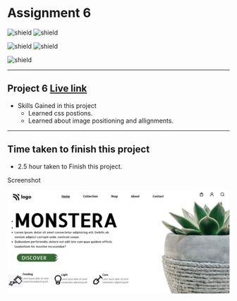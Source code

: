 # Assignment 6
![shield](https://img.shields.io/badge/Hitesh--Choudhary-Full--Stack--JS--Bootcamp-red)
![shield](https://img.shields.io/badge/LCO-iNeuron-yellowgreen)

![shield](https://img.shields.io/badge/HTML-CSS-yellow) 
![shield](https://img.shields.io/badge/Live--Class-Project--6-orange)

![shield](https://img.shields.io/badge/Amit--Prajapati-Web--Developer-blue)

---

## Project 6 [Live link]()
- Skills Gained in this project
    - Learned css postions.
    - Learned about image positioning and allignments.
    
---

## Time taken to finish this project

- 2.5 hour taken to Finish this project.

Screenshot

![](./screenshots/project6.jpg)





